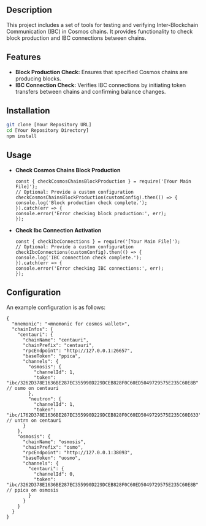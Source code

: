 ## Description

This project includes a set of tools for testing and verifying Inter-Blockchain Communication (IBC) in Cosmos chains. It provides functionality to check block production and IBC connections between chains.

## Features

- **Block Production Check:** Ensures that specified Cosmos chains are producing blocks.
- **IBC Connection Check:** Verifies IBC connections by initiating token transfers between chains and confirming balance changes.

## Installation

```bash
git clone [Your Repository URL]
cd [Your Repository Directory]
npm install
```

## Usage
- **Check Cosmos Chains Block Production**

    ~~~
    const { checkCosmosChainsBlockProduction } = require('[Your Main File]');
    // Optional: Provide a custom configuration
    checkCosmosChainsBlockProduction(customConfig).then(() => {
    console.log('Block production check complete.');
    }).catch(err => {
    console.error('Error checking block production:', err);
    });
    ~~~
- **Check Ibc Connection Activation**
  ~~~
  const { checkIbcConnections } = require('[Your Main File]');
  // Optional: Provide a custom configuration
  checkIbcConnections(customConfig).then(() => {
  console.log('IBC connection check complete.');
  }).catch(err => {
  console.error('Error checking IBC connections:', err);
  });
  ~~~
## Configuration 
An example configuration is as follows: 
~~~
{
  "mnemonic": "<mnemonic for cosmos wallet>",
  "chainInfos": {
    "centauri": {
      "chainName": "centauri",
      "chainPrefix": "centauri",
      "rpcEndpoint": "http://127.0.0.1:26657",
      "baseToken": "ppica",
      "channels": {
        "osmosis": {
          "channelId": 1,
          "token": "ibc/3262D378E1636BE287EC355990D229DCEB828F0C60ED5049729575E235C60E8B" // osmo on centauri
        },
        "neutron": {
          "channelId": 1,
          "token": "ibc/1762D378E1636BE287EC355990D229DCEB828F0C60ED5049729575E235C60E633" // untrn on centauri    
      }
    },
    "osmosis": {
      "chainName": "osmosis",
      "chainPrefix": "osmo",
      "rpcEndpoint": "http://127.0.0.1:38093",
      "baseToken": "uosmo",
      "channels": {
        "centauri": {
          "channelId": 0,
          "token": "ibc/3262D378E1636BE287EC355990D229DCEB828F0C60ED5049729575E235C60E8B"  // ppica on osmosis
        }
      }
    }
  }
}
~~~
